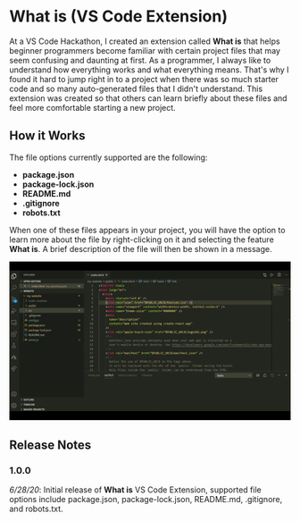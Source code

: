 # What is (VS Code Extension)

At a VS Code Hackathon, I created an extension called __What is__ that helps beginner programmers become familiar with certain project files that may seem confusing and daunting at first. As a programmer, I always like to understand how everything works and what everything means. That's why I found it hard to jump right in to a project when there was so much starter code and so many auto-generated files that I didn't understand. This extension was created so that others can learn briefly about these files and feel more comfortable starting a new project.

## How it Works

The file options currently supported are the following:
* __package.json__
* __package-lock.json__
* __README.md__
* __.gitignore__
* __robots.txt__

When one of these files appears in your project, you will have the option to learn more about the file by right-clicking on it and selecting the feature __What is__. A brief description of the file will then be shown in a message.

<img src="what-is-demo.gif" width=800><br>

## Release Notes

### 1.0.0 
_6/28/20_: Initial release of __What is__ VS Code Extension, supported file options include package.json, package-lock.json, README.md, .gitignore, and robots.txt.


